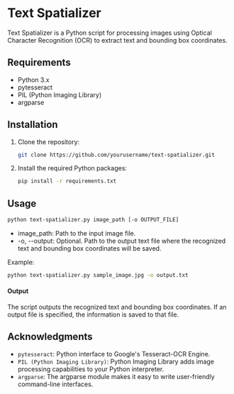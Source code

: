 # Text Spatializer

Text Spatializer is a Python script for processing images using Optical Character Recognition (OCR) to extract text and bounding box coordinates.

## Requirements

- Python 3.x
- pytesseract
- PIL (Python Imaging Library)
- argparse

## Installation

1. Clone the repository:

   ```bash
   git clone https://github.com/yourusername/text-spatializer.git
   ```

2. Install the required Python packages:

   ```bash
   pip install -r requirements.txt
   ```

## Usage

```bash
python text-spatializer.py image_path [-o OUTPUT_FILE]
```

- image_path: Path to the input image file.
- -o, --output: Optional. Path to the output text file where the recognized text and bounding box coordinates will be saved.

Example:

```bash
python text-spatializer.py sample_image.jpg -o output.txt
```

#### Output

The script outputs the recognized text and bounding box coordinates. If an output file is specified, the information is saved to that file.

## Acknowledgments
- `pytesseract`: Python interface to Google's Tesseract-OCR Engine.
- `PIL (Python Imaging Library)`: Python Imaging Library adds image processing capabilities to your Python interpreter.
- `argparse`: The argparse module makes it easy to write user-friendly command-line interfaces.